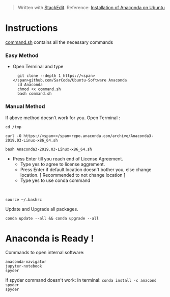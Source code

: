 
﻿


> Written with [StackEdit](https://stackedit.io/).
> Reference: [Installation of Anaconda on Ubuntu](https://www.digitalocean.com/community/tutorials/how-to-install-anaconda-on-ubuntu-18-04-quickstart)

 # Instructions
[command.sh](https://github.com/SarCode/Ubuntu-Software/blob/master/Anaconda/command.sh) contains all the necessary commands

### Easy Method
- Open Terminal and type

		git clone --depth 1 https://<span></span>github.com/SarCode/Ubuntu-Software Anaconda
		cd Anaconda
		chmod +x command.sh
		bash command.sh

	

### Manual Method
If above method doesn't work for you.
Open Terminal :


	cd /tmp

	curl -O https://<span></span>repo.anaconda.com/archive/Anaconda3-2019.03-Linux-x86_64.sh

	bash Anaconda3-2019.03-Linux-x86_64.sh
- Press Enter till you reach end of License Agreement.
	- Type yes to agree to license aggrement.
	- Press Enter if default location doesn't bother you, else change location. [ Recommended to not change location ]
	- Type yes to use conda command

<br>
														
	source ~/.bashrc

Update and Upgrade all packages.

	conda update --all && conda upgrade --all

  

# Anaconda is Ready !

Commands to open internal software:

	anaconda-navigator
	jupyter-notebook
	spyder

If spyder command doesn't work:
In terminal:
`conda install -c anacond spyder`
<br>
`spyder`
